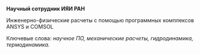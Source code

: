 **Научный сотрудник ИЯИ РАН**

Инженерно-физические расчеты с помощью программных комплексов ANSYS и COMSOL

Ключевые слова: *научное ПО, механические расчеты, гидродинамика, термодинамика.*